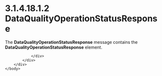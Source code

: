 <html dir="LTR" xmlns:mshelp="http://msdn.microsoft.com/mshelp" xmlns:ddue="http://ddue.schemas.microsoft.com/authoring/2003/5" xmlns:xlink="http://www.w3.org/1999/xlink" xmlns:tool="http://www.microsoft.com/tooltip">
    <head>
        <meta http-equiv="Content-Type" content="text/html; CHARSET=utf-8"></meta>
        <meta name="save" content="history"></meta>
        <title>3.1.4.18.1.2 DataQualityOperationStatusResponse</title>
        <xml>
            <mshelp:toctitle title="3.1.4.18.1.2 DataQualityOperationStatusResponse"></mshelp:toctitle>
            <mshelp:rltitle title="[MS-SSMDSWS-15]: DataQualityOperationStatusResponse"></mshelp:rltitle>
            <mshelp:keyword index="A" term="1a50bd76-d266-49ba-ac1c-17711fdb416d"></mshelp:keyword>
            <mshelp:attr name="DCSext.ContentType" value="open specification"></mshelp:attr>
            <mshelp:attr name="AssetID" value="1a50bd76-d266-49ba-ac1c-17711fdb416d"></mshelp:attr>
            <mshelp:attr name="TopicType" value="kbRef"></mshelp:attr>
            <mshelp:attr name="DCSext.Title" value="[MS-SSMDSWS-15]: DataQualityOperationStatusResponse" />
        </xml>
    </head>
    <body>
        <div id="header">
            <h1 class="heading">3.1.4.18.1.2 DataQualityOperationStatusResponse</h1>
        </div>
        <div id="mainSection">
            <div id="mainBody">
                <div id="allHistory" class="saveHistory"></div>
                <div id="sectionSection0" class="section" name="collapseableSection">
                    

<p>The <b>DataQualityOperationStatusResponse</b> message
contains the <b>DataQualityOperationStatusResponse</b> element.</p>


                </div>
            </div>
        </div>
    </body>
</html>